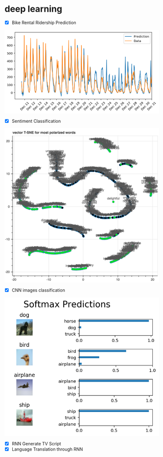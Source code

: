 # deep learning

- [x] Bike Rental Ridership Prediction

![prediction](https://github.com/ZhangShiqiu1993/deep_learning/blob/master/bike_rental_ridership/prediction.png?raw=true)

- [x] Sentiment Classification

![word_label](https://github.com/ZhangShiqiu1993/deep_learning/blob/master/sentiment_classification/demo/words_with_labels.png?raw=true)

- [x] CNN images classification

![CNN image classification](https://github.com/ZhangShiqiu1993/deep_learning/blob/master/image_classification/softmax_prediction.png?raw=true)

- [x] RNN Generate TV Script
- [x] Language Translation through RNN